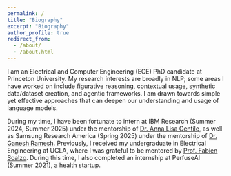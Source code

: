 ```yaml
---
permalink: /
title: "Biography"
excerpt: "Biography"
author_profile: true
redirect_from: 
  - /about/
  - /about.html
---
```


I am an Electrical and Computer Engineering (ECE) PhD candidate at Princeton University. My research interests are broadly in NLP; some areas I have worked on include figurative reasoning, contextual usage, synthetic data/dataset creation, and agentic frameworks. I am drawn towards simple yet effective approaches that can deepen our understanding and usage of language models. 

During my time, I have been fortunate to intern at IBM Research (Summer 2024, Summer 2025) under the mentorship of [Dr. Anna Lisa Gentile](https://anligentile.github.io/), as well as Samsung Research America (Spring 2025) under the mentorship of [Dr. Ganesh Ramesh](https://ganeshramesh.github.io/). Previously, I received my undergraduate in Electrical Engineering at UCLA, where I was grateful to be mentored by [Prof. Fabien Scalzo](https://web.cs.ucla.edu/~fab/). During this time, I also completed an internship at PerfuseAI (Summer 2021), a health startup. 

<!-- *Currently, I am on-leave from Princeton University. I am actively seeking research positions in either industry or academia. Please feel free to reach out if you would like to connect!*

In my free time, I enjoy playing strategy board and video games. I also enjoy watching television (animated cartoons and airplane documentaries), furthering my cooking skills, trying out new foods, and spending time with good friends. Recently I have gotten into card artistry and learning magic tricks.


Feel free to reach out if you are interested in collaborating or mentorship. You can reach me through \[first name\]\[middle name\]@princeton.edu.-->

<!-- For a glimpse of my budding traveling adventures, check out my travelerspoint map below!

<iframe src="https://www.travellerspoint.com/embed/map.cfm/#/embed/1063649/?tiles=default&showguide=true&triponly" width="100%" height="500" style="margin-bottom:10px;border:0;"></iframe> -->

